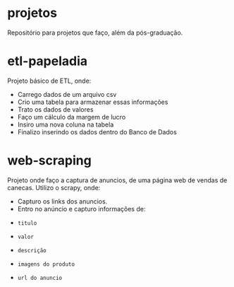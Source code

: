 # projetos
Repositório para projetos que faço, além da pós-graduação.


# etl-papeladia
Projeto básico de ETL, onde:
- Carrego dados de um arquivo csv
- Crio uma tabela para armazenar essas informações
- Trato os dados de valores
- Faço um cálculo da margem de lucro
- Insiro uma nova coluna na tabela
- Finalizo inserindo os dados dentro do Banco de Dados

# web-scraping
Projeto onde faço a captura de anuncios, de uma página web de vendas de canecas.
Utilizo o scrapy, onde:
- Capturo os links dos anuncios.
- Entro no anúncio e capturo informações de:
-     titulo
-     valor
-     descrição
-     imagens do produto
-     url do anuncio
